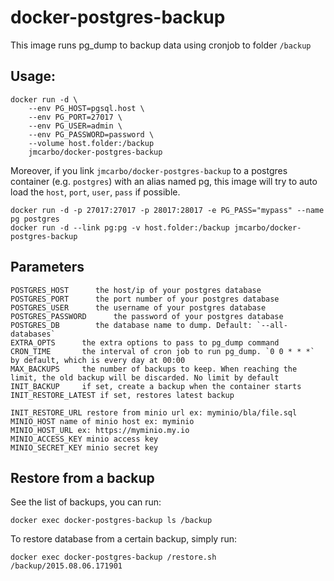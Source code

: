# docker-postgres-backup

This image runs pg_dump to backup data using cronjob to folder `/backup`

## Usage:

    docker run -d \
        --env PG_HOST=pgsql.host \
        --env PG_PORT=27017 \
        --env PG_USER=admin \
        --env PG_PASSWORD=password \
        --volume host.folder:/backup
        jmcarbo/docker-postgres-backup

Moreover, if you link `jmcarbo/docker-postgres-backup` to a postgres container (e.g. `postgres`) with an alias named pg, this image will try to auto load the `host`, `port`, `user`, `pass` if possible.

    docker run -d -p 27017:27017 -p 28017:28017 -e PG_PASS="mypass" --name pg postgres
    docker run -d --link pg:pg -v host.folder:/backup jmcarbo/docker-postgres-backup

## Parameters

    POSTGRES_HOST      the host/ip of your postgres database
    POSTGRES_PORT      the port number of your postgres database
    POSTGRES_USER      the username of your postgres database
    POSTGRES_PASSWORD      the password of your postgres database
    POSTGRES_DB        the database name to dump. Default: `--all-databases`
    EXTRA_OPTS      the extra options to pass to pg_dump command
    CRON_TIME       the interval of cron job to run pg_dump. `0 0 * * *` by default, which is every day at 00:00
    MAX_BACKUPS     the number of backups to keep. When reaching the limit, the old backup will be discarded. No limit by default
    INIT_BACKUP     if set, create a backup when the container starts
    INIT_RESTORE_LATEST if set, restores latest backup

    INIT_RESTORE_URL restore from minio url ex: myminio/bla/file.sql 
    MINIO_HOST name of minio host ex: myminio
    MINIO_HOST_URL ex: https://myminio.my.io
    MINIO_ACCESS_KEY minio access key
    MINIO_SECRET_KEY minio secret key

## Restore from a backup

See the list of backups, you can run:

    docker exec docker-postgres-backup ls /backup

To restore database from a certain backup, simply run:

    docker exec docker-postgres-backup /restore.sh /backup/2015.08.06.171901
